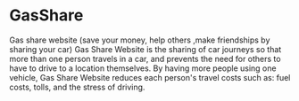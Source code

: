 # GasShare
Gas share website (save your money, help others ,make friendships by sharing your car) 
Gas Share Website is the sharing of car journeys so that more than one person travels in a car, 
and prevents the need for others to have to drive to a location themselves. By having more people using one vehicle, 
Gas Share Website reduces each person's travel costs such as: fuel costs, tolls, and the stress of driving.
